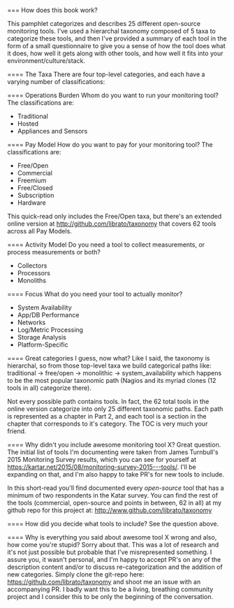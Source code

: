 === How does this book work?

This pamphlet categorizes and describes 25 different open-source monitoring
tools. I've used a hierarchal taxonomy composed of 5 taxa to categorize these
tools, and then I've provided a summary of each tool in the form of a small
questionnaire to give you a sense of how the tool does what it does, how well it
gets along with other tools, and how well it fits into your
environment/culture/stack.

==== The Taxa
There are four top-level categories, and each have a varying number of
classifications:

==== Operations Burden
Whom do you want to run your monitoring tool? The classifications are:

* Traditional
* Hosted
* Appliances and Sensors

==== Pay Model
How do you want to pay for your monitoring tool? The classifications are:

* Free/Open
* Commercial
* Freemium
* Free/Closed
* Subscription
* Hardware

This quick-read only includes the Free/Open taxa, but there's an extended
online version at http://github.com/librato/taxonomy that covers 62 tools
across all Pay Models.

==== Activity Model
Do you need a tool to collect measurements, or process measurements or both?

* Collectors
* Processors
* Monoliths

==== Focus
What do you need your tool to actually monitor?

* System Availability
* App/DB Performance
* Networks
* Log/Metric Processing
* Storage Analysis
* Platform-Specific

==== Great categories I guess, now what?
Like I said, the taxonomy is hierarchal, so from those top-level taxa we build
categorical paths like: traditional -> free/open -> monolithic ->
system_availability which happens to be the most popular taxonomic path (Nagios
and its myriad clones (12 tools in all) categorize there).

Not every possible path contains tools. In fact, the 62 total tools in the
online version categorize into only 25 different taxonomic paths.  Each path is
represented as a chapter in Part 2, and each tool is a section in the chapter
that corresponds to it's category. The TOC is very much your friend.

==== Why didn't you include awesome monitoring tool X?
Great question. The initial list of tools I'm documenting were taken from James Turnbull's 2015 Monitoring Survey results, which you can see for yourself at
https://kartar.net/2015/08/monitoring-survey-2015---tools/. I'll be expanding
on that, and I'm also happy to take PR's for new tools to include.

In this short-read you'll find documented every _open-source_ tool that has a
minimum of two respondents in the Katar survey.  You can find the rest of the
tools (commercial, open-source and points in between, 62 in all) at my github
repo for this project at: http://www.github.com/librato/taxonomy

==== How did you decide what tools to include?
See the question above.

==== Why is everything you said about awesome tool X wrong and also, how come you're stupid?
Sorry about that. This was a lot of research and it's not just possible but
probable that I've misrepresented something. I assure you, it wasn't personal,
and I'm happy to accept PR's on any of the description content and/or to
discuss re-categorization and the addition of new categories. Simply clone the
git-repo here: https://github.com/librato/taxonomy and shoot me an issue with
an accompanying PR. I badly want this to be a living, breathing community
project and I consider this to be only the beginning of the conversation.
